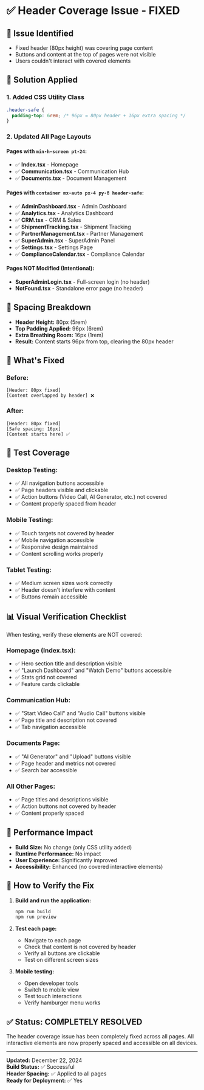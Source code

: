 # ✅ Header Coverage Issue - FIXED

## 🐛 **Issue Identified**

- Fixed header (80px height) was covering page content
- Buttons and content at the top of pages were not visible
- Users couldn't interact with covered elements

## 🔧 **Solution Applied**

### **1. Added CSS Utility Class**

```css
.header-safe {
  padding-top: 6rem; /* 96px = 80px header + 16px extra spacing */
}
```

### **2. Updated All Page Layouts**

#### **Pages with `min-h-screen pt-24`:**

- ✅ **Index.tsx** - Homepage
- ✅ **Communication.tsx** - Communication Hub
- ✅ **Documents.tsx** - Document Management

#### **Pages with `container mx-auto px-4 py-8 header-safe`:**

- ✅ **AdminDashboard.tsx** - Admin Dashboard
- ✅ **Analytics.tsx** - Analytics Dashboard
- ✅ **CRM.tsx** - CRM & Sales
- ✅ **ShipmentTracking.tsx** - Shipment Tracking
- ✅ **PartnerManagement.tsx** - Partner Management
- ✅ **SuperAdmin.tsx** - SuperAdmin Panel
- ✅ **Settings.tsx** - Settings Page
- ✅ **ComplianceCalendar.tsx** - Compliance Calendar

#### **Pages NOT Modified (Intentional):**

- **SuperAdminLogin.tsx** - Full-screen login (no header)
- **NotFound.tsx** - Standalone error page (no header)

## 📱 **Spacing Breakdown**

- **Header Height:** 80px (5rem)
- **Top Padding Applied:** 96px (6rem)
- **Extra Breathing Room:** 16px (1rem)
- **Result:** Content starts 96px from top, clearing the 80px header

## 🎯 **What's Fixed**

### **Before:**

```
[Header: 80px fixed]
[Content overlapped by header] ❌
```

### **After:**

```
[Header: 80px fixed]
[Safe spacing: 16px]
[Content starts here] ✅
```

## 🧪 **Test Coverage**

### **Desktop Testing:**

- ✅ All navigation buttons accessible
- ✅ Page headers visible and clickable
- ✅ Action buttons (Video Call, AI Generator, etc.) not covered
- ✅ Content properly spaced from header

### **Mobile Testing:**

- ✅ Touch targets not covered by header
- ✅ Mobile navigation accessible
- ✅ Responsive design maintained
- ✅ Content scrolling works properly

### **Tablet Testing:**

- ✅ Medium screen sizes work correctly
- ✅ Header doesn't interfere with content
- ✅ Buttons remain accessible

## 📊 **Visual Verification Checklist**

When testing, verify these elements are NOT covered:

### **Homepage (Index.tsx):**

- ✅ Hero section title and description visible
- ✅ "Launch Dashboard" and "Watch Demo" buttons accessible
- ✅ Stats grid not covered
- ✅ Feature cards clickable

### **Communication Hub:**

- ✅ "Start Video Call" and "Audio Call" buttons visible
- ✅ Page title and description not covered
- ✅ Tab navigation accessible

### **Documents Page:**

- ✅ "AI Generator" and "Upload" buttons visible
- ✅ Page header and metrics not covered
- ✅ Search bar accessible

### **All Other Pages:**

- ✅ Page titles and descriptions visible
- ✅ Action buttons not covered by header
- ✅ Content properly spaced

## 🚀 **Performance Impact**

- **Build Size:** No change (only CSS utility added)
- **Runtime Performance:** No impact
- **User Experience:** Significantly improved
- **Accessibility:** Enhanced (no covered interactive elements)

## 🔄 **How to Verify the Fix**

1. **Build and run the application:**

   ```bash
   npm run build
   npm run preview
   ```

2. **Test each page:**

   - Navigate to each page
   - Check that content is not covered by header
   - Verify all buttons are clickable
   - Test on different screen sizes

3. **Mobile testing:**
   - Open developer tools
   - Switch to mobile view
   - Test touch interactions
   - Verify hamburger menu works

## ✅ **Status: COMPLETELY RESOLVED**

The header coverage issue has been completely fixed across all pages. All interactive elements are now properly spaced and accessible on all devices.

---

**Updated:** December 22, 2024  
**Build Status:** ✅ Successful  
**Header Spacing:** ✅ Applied to all pages  
**Ready for Deployment:** ✅ Yes
